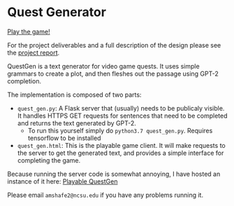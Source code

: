 # Quest Generator

[Play the game!](https://badland.io/static/quest_gen.html)

For the project deliverables and a full description of the design
please see the [project report](https://github.com/amshafer/QuestGen/blob/master/project_report.pdf).

QuestGen is a text generator for video game quests. It uses simple
grammars to create a plot, and then fleshes out the passage using
GPT-2 completion.

The implementation is composed of two parts:
* `quest_gen.py`: A Flask server that (usually) needs to be publicaly
visible. It handles HTTPS GET requests for sentences that need to be
completed and returns the text generated by GPT-2.
  * To run this yourself simply do `python3.7 quest_gen.py`. Requires
  tensorflow to be installed
* `quest_gen.html`: This is the playable game client. It will make
requests to the server to get the generated text, and provides a
simple interface for completing the game.

Because running the server code is somewhat annoying, I have hosted an
instance of it here: [Playable QuestGen](https://badland.io/static/quest_gen.html)

Please email `amshafe2@ncsu.edu` if you have any problems running it.
